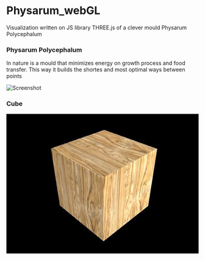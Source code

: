 # Physarum_webGL
Visualization written on JS library THREE.js of a clever mould Physarum Polycephalum

### Physarum Polycephalum 
In nature is a mould that minimizes energy on
growth process and food transfer. This way it builds the shortes and most optimal ways between points

![Screenshot](readme_images/physarum.gif)

### Cube
![Screenshot](readme_images/cube.jpg)
